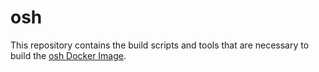 osh
===

This repository contains the build scripts and tools that are necessary to build the [osh Docker Image](https://hub.docker.com/roccocarbone/osh).
